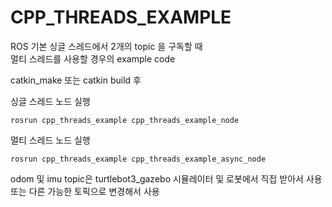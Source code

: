 # CPP_THREADS_EXAMPLE
ROS 기본 싱글 스레드에서 2개의 topic 을 구독할 때  
멀티 스레드를 사용할 경우의 example code

catkin_make 또는 catkin build 후


싱글 스레드 노드 실행
```
rosrun cpp_threads_example cpp_threads_example_node
```

멀티 스레드 노드 실행
```
rosrun cpp_threads_example cpp_threads_example_async_node 

```


odom 및 imu topic은 turtlebot3_gazebo 시뮬레이터 및 로봇에서 직접 받아서 사용  
또는 다른 가능한 토픽으로 변경해서 사용
